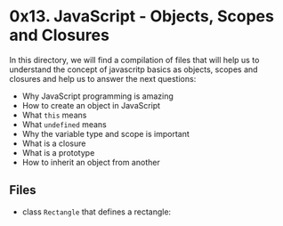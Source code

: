 # 0x13. JavaScript - Objects, Scopes and Closures
In this directory, we will find a compilation of files that will help us to understand the concept of javascritp basics as objects, scopes and closures and help us to answer the next questions:
-   Why JavaScript programming is amazing
-   How to create an object in JavaScript
-   What  `this`  means
-   What  `undefined`  means
-   Why the variable type and scope is important
-   What is a closure
-   What is a prototype
-   How to inherit an object from another

## Files

 - class `Rectangle` that defines a rectangle:
